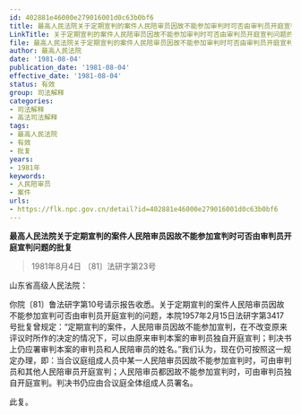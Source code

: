 ```yaml
---
id: 402881e46000e279016001d0c63b0bf6
title: 最高人民法院关于定期宣判的案件人民陪审员因故不能参加审判时可否由审判员开庭宣判问题的批复
LinkTitle: 关于定期宣判的案件人民陪审员因故不能参加审判时可否由审判员开庭宣判问题的批复（1981）
file: 最高人民法院关于定期宣判的案件人民陪审员因故不能参加审判时可否由审判员开庭宣判问题的批复_19810804_402881e46000e279016001d0c63b0bf6.docx
author: 最高人民法院
date: '1981-08-04'
publication_date: '1981-08-04'
effective_date: '1981-08-04'
status: 有效
group: 司法解释
categories:
- 司法解释
- 高法司法解释
tags:
- 最高人民法院
- 有效
- 批复
years:
- 1981年
keywords:
- 人民陪审员
- 案件
urls:
- https://flk.npc.gov.cn/detail?id=402881e46000e279016001d0c63b0bf6
---
```


**最高人民法院关于定期宣判的案件人民陪审员因故不能参加宣判时可否由审判员开庭宣判问题的批复**

> 1981年8月4日 〔81〕法研字第23号

山东省高级人民法院：

你院〔81〕鲁法研字第10号请示报告收悉。关于定期宣判的案件人民陪审员因故不能参加宣判可否由审判员开庭宣判的问题，本院1957年2月15日法研字第3417号批复曾规定：“定期宣判的案件，人民陪审员因故不能参加宣判，在不改变原来评议时所作的决定的情况下，可以由原来审判本案的审判员独自开庭宣判；判决书上仍应署审判本案的审判员和人民陪审员的姓名。”我们认为，现在仍可按照这一规定办理，即：当合议庭组成人员中某一人民陪审员因故不能参加宣判时，可由审判员和其他人民陪审员开庭宣判；人民陪审员都因故不能参加宣判时，可由审判员独自开庭宣判。判决书仍应由合议庭全体组成人员署名。

此复。
